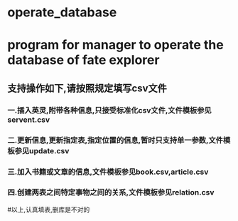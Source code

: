 # operate_database

# program for manager to operate the database of fate explorer
## 支持操作如下,请按照规定填写csv文件
### 一.插入英灵,附带各种信息,只接受标准化csv文件,文件模板参见servent.csv
### 二.更新信息,更新指定表,指定位置的信息,暂时只支持单一参数,文件模板参见update.csv
### 三.加入书籍或文章的信息,文件模板参见book.csv,article.csv
### 四.创建两表之间特定事物之间的关系,文件模板参见relation.csv

#以上,认真填表,删库是不对的

